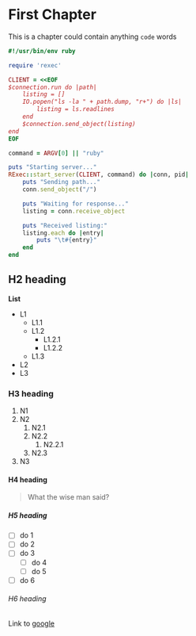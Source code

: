 # First Chapter

This is a chapter could contain anything `code`  words


```ruby
#!/usr/bin/env ruby

require 'rexec'

CLIENT = <<EOF
$connection.run do |path|
    listing = []
    IO.popen("ls -la " + path.dump, "r+") do |ls|
        listing = ls.readlines
    end
    $connection.send_object(listing)
end
EOF

command = ARGV[0] || "ruby"

puts "Starting server..."
RExec::start_server(CLIENT, command) do |conn, pid|
    puts "Sending path..."
    conn.send_object("/")

    puts "Waiting for response..."
    listing = conn.receive_object

    puts "Received listing:"
    listing.each do |entry|
        puts "\t#{entry}"
    end
end
```

## H2 heading

**List**

* L1
  * L1.1
  * L1.2
    * L1.2.1
    * L1.2.2
  * L1.3
* L2
* L3

### H3 heading

1. N1
2. N2
   1. N2.1
   2. N2.2
      1. N2.2.1
   3. N2.3
3. N3

#### H4 heading

> What the wise man said?

##### H5 heading

* [ ] do 1
* [ ] do 2
* [ ] do 3 
  * [ ] do 4
  * [ ] do 5
* [ ] do 6

###### H6 heading

Link to [google](/google.com)


